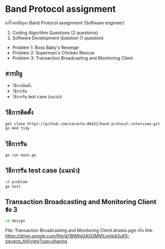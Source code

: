 # Band Protocol assignment

แก้โจทย์ปัญหา Band Protocol assignment (Software engineer)
1. Coding Algorithm Questions (2 questions)
2. Software Development Question (1 question)

- Problem 1: Boss Baby's Revenge
- Problem 2: Superman's Chicken Rescue
- Problem 3: Transaction Broadcasting and Monitoring Client

## สารบัญ

- วิธีการติดตั้ง
- วิธีการรัน
- วิธีการรัน test case (แนะนำ)


## วิธีการติดตั้ง

```bash
get clone https://github.com/saracha-06422/band-protocal-interview.git
go mod tidy
```
## วิธีการรัน
```bash
go run main.go
```

## วิธีการรัน test case (แนะนำ)

```bash
cd problem
go test
```
## Transaction Broadcasting and Monitoring Client ข้อ 3

```bash
cd design
```
File: Transaction Broadcasting and Monitoring Client.drawio.pgn
หรือ
link: https://drive.google.com/file/d/1BlMlqGASGMN1Lmijb43uK5-zqugcq_hH/view?usp=sharing

